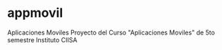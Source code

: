 # appmovil
Aplicaciones Moviles
Proyecto del Curso "Aplicaciones Moviles" de 5to semestre Instituto CIISA
